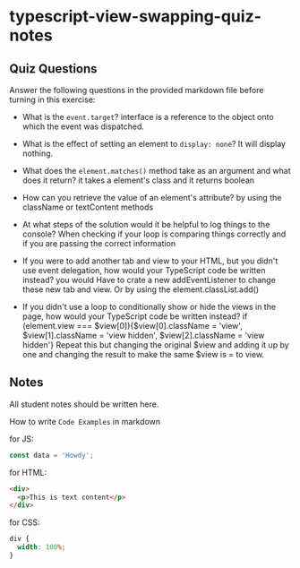 # typescript-view-swapping-quiz-notes

## Quiz Questions

Answer the following questions in the provided markdown file before turning in this exercise:

- What is the `event.target`? interface is a reference to the object onto which the event was dispatched.

- What is the effect of setting an element to `display: none`? It will display nothing.

- What does the `element.matches()` method take as an argument and what does it return? it takes a element's class and it returns boolean

- How can you retrieve the value of an element's attribute? by using the className or textContent methods

- At what steps of the solution would it be helpful to log things to the console? When checking if your loop is comparing things correctly and if you are passing the correct information

- If you were to add another tab and view to your HTML, but you didn't use event delegation, how would your TypeScript code be written instead? you would Have to crate a new addEventListener to change these new tab and view. Or by using the element.classList.add()

- If you didn't use a loop to conditionally show or hide the views in the page, how would your TypeScript code be written instead? if (element.view === $view[0]){$view[0].className = 'view', $view[1].className = 'view hidden', $view[2].className = 'view hidden'} Repeat this but changing the original $view and adding it up by one and changing the result to make the same $view is = to view.

## Notes

All student notes should be written here.

How to write `Code Examples` in markdown

for JS:

```javascript
const data = 'Howdy';
```

for HTML:

```html
<div>
  <p>This is text content</p>
</div>
```

for CSS:

```css
div {
  width: 100%;
}
```
